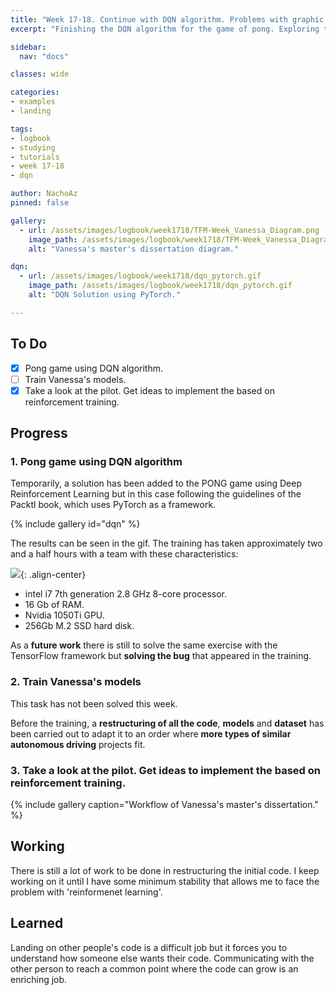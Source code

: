 ```yaml
---
title: "Week 17-18. Continue with DQN algorithm. Problems with graphic card."
excerpt: "Finishing the DQN algorithm for the game of pong. Exploring the pilot code to implement the equivalent in learning by reinforcement. "

sidebar:
  nav: "docs"

classes: wide

categories:
- examples
- landing

tags:
- logbook
- studying
- tutorials
- week 17-18
- dqn

author: NachoAz
pinned: false

gallery:
  - url: /assets/images/logbook/week1718/TFM-Week_Vanessa_Diagram.png
    image_path: /assets/images/logbook/week1718/TFM-Week_Vanessa_Diagram.png
    alt: "Vanessa's master's dissertation diagram."

dqn:
  - url: /assets/images/logbook/week1718/dqn_pytorch.gif
    image_path: /assets/images/logbook/week1718/dqn_pytorch.gif
    alt: "DQN Solution using PyTorch."

---
```


## To Do

- [X] Pong game using DQN algorithm.
- [ ] Train Vanessa's models.
- [X] Take a look at the pilot. Get ideas to implement the based on reinforcement training.

## Progress

### 1. Pong game using DQN algorithm

Temporarily, a solution has been added to the PONG game using Deep Reinforcement Learning but in this case following the guidelines of the Packtl book, which uses PyTorch as a framework.

{% include gallery id="dqn" %}



The results can be seen in the gif. The training has taken approximately two and a half hours with a team with these characteristics:

![](/assets/images/logbook/week1718/dqn_pytorch.gif){: .align-center}

- intel i7 7th generation 2.8 GHz 8-core processor.
- 16 Gb of RAM.
- Nvidia 1050Ti GPU.
- 256Gb M.2 SSD hard disk.

As a **future work** there is still to solve the same exercise with the TensorFlow framework but **solving the bug** that appeared in the training.

### 2. Train Vanessa's models

This task has not been solved this week.

Before the training, a **restructuring of all the code**, **models** and **dataset** has been carried out to adapt it to an order where **more types of similar autonomous driving** projects fit.

### 3. Take a look at the pilot. Get ideas to implement the based on reinforcement training.

{% include gallery caption="Workflow of Vanessa's master's dissertation." %}

## Working

There is still a lot of work to be done in restructuring the initial code. I keep working on it until I have some minimum stability that allows me to face the problem with 'reinformenet learning'.

## Learned

Landing on other people's code is a difficult job but it forces you to understand how someone else wants their code. Communicating with the other person to reach a common point where the code can grow is an enriching job.